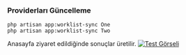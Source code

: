 ### Providerları Güncelleme

    php artisan app:worklist-sync One
    php artisan app:worklist-sync Two


Anasayfa ziyaret edildiğinde sonuçlar üretilir.
[![Test Görseli](https://hubfile.tk/test.png "Test Görseli")](https://hubfile.tk/test.png "Test Görseli")
